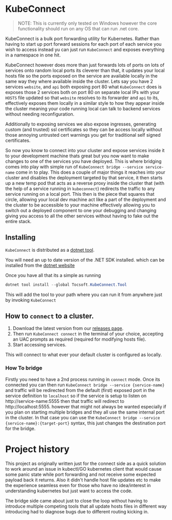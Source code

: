 # KubeConnect

> NOTE: This is currently only tested on Windows however the core functionality should run on any OS that can run .net core.

KubeConnect is a bulk port forwarding utility for Kubernetes. Rather than having to start up port forward sessions for each port of 
each service you wish to access instead yu can just run `KubeConnect` and exposes everything in a namespace in one hit.

KubeConnect however does more than just forwards lots of ports on lots of services onto random local ports its cleverer than that, it updates your
local hosts file so the ports exposed on the service are available locally in the same way they where available inside the cluster. Lets say you 
have 2 services `website`, and `api` both exposing port 80 what `KubeConnect` does is exposes those 2 services both on port 80 on separate local IPs 
with your `HOSTS` file updated so that `website` resolves to its forwarder and `api` to its, effectively exposes them locally in a similar style to 
how they appear inside the cluster meaning your code running local can talk to backend services without needing reconfiguration.

Additionally to exposing services we also expose ingresses, generating custom (and trusted) ssl certificates so they can be access locally without 
those annoying untrusted cert warnings you get for traditional self signed certificates.

So now you know to connect into your cluster and expose services inside it to your development machine thats great but you now want to make changes
to one of the services you have deployed. This is where bridging comes into play with simple run of `KubeConnect bridge --service service-name` come
in to play. This does a couple of major things it reaches into your cluster and disables the deployment targeted by that service, it then starts up
a new temp pod that acts as a reverse proxy inside the cluster that (with the help of a service running in `kubeconnect`) redirects the traffic to
any service running on a local port. This then is the piece that squares that circle, allowing your local dev machine act like a part of the deployment
and the cluster to be accessible to your machine effectively allowing you to switch out a deployed component to one your debugging and changing giving 
you access to all the other services without having to fake out the entire stack.

## Installing

`KubeConnect` is distributed as a [dotnet tool](https://docs.microsoft.com/en-us/dotnet/core/tools/global-tools).

You will need an up to date version of the .NET SDK installed. which can be installed from the [dotnet website](https://dotnet.microsoft.com/en-us/download)

Once you have all that its a simple as running

```powershell
dotnet tool install --global Tocsoft.KubeConnect.Tool
```

This will add the tool to your path where you can run it from anywhere just by invoking `KubeConnect`

## How to `connect` to a cluster.

1. Download the latest version from our [releases page](https://github.com/tocsoft/KubeConnect/releases). 
2. Then run `KubeConnect connect` in the terminal of your choice, accepting an UAC prompts as required (required for modifying hosts file).
3. Start accessing services.

This will connect to what ever your default cluster is configured as locally.

### How To bridge
Firstly you need to have a 2nd process running in `connect` mode.
Once its connected you can then run `KubeConnect bridge --service {service-name}`
and traffic will be redirected from the default (first) exposed port in the service definition to `localhost` so if the service is setup to
listen on http://service-name:5555 then that traffic will redirect to http://localhost:5555. however that might not always be wanted especially
if you plan on starting multiple bridges and they all use the same internal port in the cluster. In that case you can use the
`KubeConnect bridge --service {service-name}:{target-port}` syntax, this just changes the destination port for the bridge.



# Project history

This project as originally written just for the connect side as a quick solution to work around an issue in kubectl/GO kubernetes client that would
cause some panic state while port forwarding and not receive some expected payload back it returns. Also it didn't handle host file updates etc to make
the experience seamless even for those who have no idea/interest in understanding kubernetes but just want to access the code.

The bridge side came about just to close the loop without having to introduce multiple competing tools that all update hosts files in different way
introducing had to diagnose bugs due to different routing kicking in.
